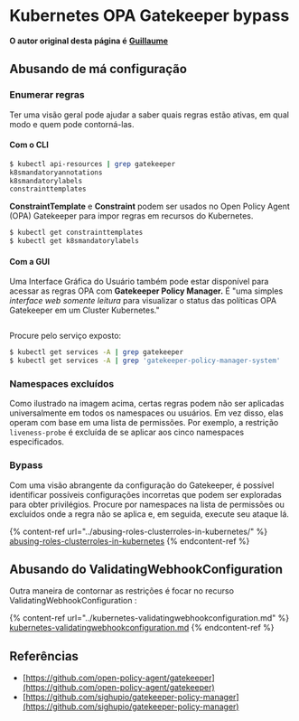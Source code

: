 # Kubernetes OPA Gatekeeper bypass

**O autor original desta página é** [**Guillaume**](https://www.linkedin.com/in/guillaume-chapela-ab4b9a196)

## Abusando de má configuração

### Enumerar regras

Ter uma visão geral pode ajudar a saber quais regras estão ativas, em qual modo e quem pode contorná-las.

#### Com o CLI
```bash
$ kubectl api-resources | grep gatekeeper
k8smandatoryannotations                                                             constraints.gatekeeper.sh/v1beta1                  false        K8sMandatoryAnnotations
k8smandatorylabels                                                                  constraints.gatekeeper.sh/v1beta1                  false        K8sMandatoryLabel
constrainttemplates                                                                 templates.gatekeeper.sh/v1                         false        ConstraintTemplate
```
**ConstraintTemplate** e **Constraint** podem ser usados no Open Policy Agent (OPA) Gatekeeper para impor regras em recursos do Kubernetes.
```bash
$ kubectl get constrainttemplates
$ kubectl get k8smandatorylabels
```
#### Com a GUI

Uma Interface Gráfica do Usuário também pode estar disponível para acessar as regras OPA com **Gatekeeper Policy Manager.** É "uma simples _interface web somente leitura_ para visualizar o status das políticas OPA Gatekeeper em um Cluster Kubernetes."

<figure><img src="../../../.gitbook/assets/05-constraints.png" alt=""><figcaption></figcaption></figure>

Procure pelo serviço exposto:
```bash
$ kubectl get services -A | grep gatekeeper
$ kubectl get services -A | grep 'gatekeeper-policy-manager-system'
```
### Namespaces excluídos

Como ilustrado na imagem acima, certas regras podem não ser aplicadas universalmente em todos os namespaces ou usuários. Em vez disso, elas operam com base em uma lista de permissões. Por exemplo, a restrição `liveness-probe` é excluída de se aplicar aos cinco namespaces especificados.

### Bypass

Com uma visão abrangente da configuração do Gatekeeper, é possível identificar possíveis configurações incorretas que podem ser exploradas para obter privilégios. Procure por namespaces na lista de permissões ou excluídos onde a regra não se aplica e, em seguida, execute seu ataque lá.

{% content-ref url="../abusing-roles-clusterroles-in-kubernetes/" %}
[abusing-roles-clusterroles-in-kubernetes](../abusing-roles-clusterroles-in-kubernetes/)
{% endcontent-ref %}

## Abusando do ValidatingWebhookConfiguration

Outra maneira de contornar as restrições é focar no recurso ValidatingWebhookConfiguration :&#x20;

{% content-ref url="../kubernetes-validatingwebhookconfiguration.md" %}
[kubernetes-validatingwebhookconfiguration.md](../kubernetes-validatingwebhookconfiguration.md)
{% endcontent-ref %}

## Referências

* [https://github.com/open-policy-agent/gatekeeper](https://github.com/open-policy-agent/gatekeeper)
* [https://github.com/sighupio/gatekeeper-policy-manager](https://github.com/sighupio/gatekeeper-policy-manager)
